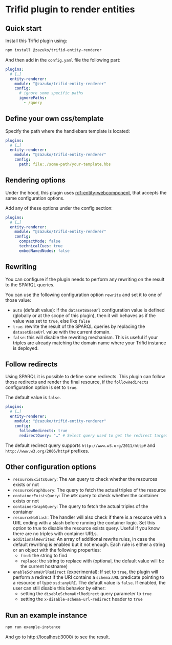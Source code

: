 # Trifid plugin to render entities

## Quick start

Install this Trifid plugin using:

```sh
npm install @zazuko/trifid-entity-renderer
```

And then add in the `config.yaml` file the following part:

```yaml
plugins:
  # […]
  entity-renderer:
    module: "@zazuko/trifid-entity-renderer"
    config:
      # ignore some specific paths
      ignorePaths:
        - /query
```

## Define your own css/template

Specify the path where the handlebars template is located:

```yaml
plugins:
  # […]
  entity-renderer:
    module: "@zazuko/trifid-entity-renderer"
    config:
      path: file:./some-path/your-template.hbs
```

## Rendering options

Under the hood, this plugin uses [rdf-entity-webcomponent](https://github.com/zazuko/rdf-entity-webcomponent), that accepts the same configuration options.

Add any of these options under the config section:

```yaml
plugins:
  # […]
  entity-renderer:
    module: "@zazuko/trifid-entity-renderer"
    config:
      compactMode: false
      technicalCues: true
      embedNamedNodes: false
```

## Rewriting

You can configure if the plugin needs to perform any rewriting on the result to the SPARQL queries.

You can use the following configuration option `rewrite` and set it to one of those value:

- `auto` (default value): if the `datasetBaseUrl` configuration value is defined (globally or at the scope of this plugin), then it will behaves as if the value was set to `true`, else like `false`
- `true`: rewrite the result of the SPARQL queries by replacing the `datasetBaseUrl` value with the current domain.
- `false`: this will disable the rewriting mechanism. This is useful if your triples are already matching the domain name where your Trifid instance is deployed.

## Follow redirects

Using SPARQL it is possible to define some redirects.
This plugin can follow those redirects and render the final resource, if the `followRedirects` configuration option is set to `true`.

The default value is `false`.

```yaml
plugins:
  # […]
  entity-renderer:
    module: "@zazuko/trifid-entity-renderer"
    config:
      followRedirects: true
      redirectQuery: "…" # Select query used to get the redirect target ; needs to return a row with `?responseCode` and `?location` bindings.
```

The default redirect query supports `http://www.w3.org/2011/http#` and `http://www.w3.org/2006/http#` prefixes.

## Other configuration options

- `resourceExistsQuery`: The `ASK` query to check whether the resources exists or not
- `resourceGraphQuery`: The query to fetch the actual triples of the resource
- `containerExistsQuery`: The `ASK` query to check whether the container exists or not
- `containerGraphQuery`: The query to fetch the actual triples of the container
- `resourceNoSlash`: The handler will also check if there is a resource with a URL ending with a slash before running the container logic.
  Set this option to true to disable the resource exists query.
  Useful if you know there are no triples with container URLs.
- `additionalRewrites`: An array of additional rewrite rules, in case the default rewriting is enabled but it not enough.
  Each rule is either a string or an object with the following properties:
  - `find`: the string to find
  - `replace`: the string to replace with (optional, the default value will be the current hostname)
- `enableSchemaUrlRedirect` (experimental): If set to `true`, the plugin will perform a redirect if the URI contains a `schema:URL` predicate pointing to a resource of type `xsd:anyURI`.
  The default value is `false`.
  If enabled, the user can still disable this behavior by either:
  - setting the `disableSchemaUrlRedirect` query parameter to `true`
  - setting the `x-disable-schema-url-redirect` header to `true`

## Run an example instance

```sh
npm run example-instance
```

And go to http://localhost:3000/ to see the result.
